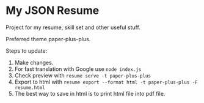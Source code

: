 # My JSON Resume

Project for my resume, skill set and other useful stuff.

Preferred theme paper-plus-plus.

Steps to update:
1. Make changes.
1. For fast translation with Google use `node index.js`
1. Check preview with `resume serve -t paper-plus-plus`
1. Export to html with `resume export --format html -t paper-plus-plus -F resume.html`
1. The best way to save in html is to print html file into pdf file.
